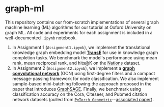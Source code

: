 # graph-ml

This repository contains our from-scratch implementations of several graph machine learning (ML) algorithms for our tutorial at Oxford University on graph ML. All code and experiments for each assignment is included in a well-documented `.ipynb` notebook.

1. In Assignment 1 (`Assignment1.ipynb`), we implement the translational knowledge graph embedding model [**TransE**](https://proceedings.neurips.cc/paper/2013/file/1cecc7a77928ca8133fa24680a88d2f9-Paper.pdf) for use in knowledge graph completion tasks. We benchmark the model's performance using mean rank, mean reciprocal rank, and hits@K on the [Nations](https://github.com/ZhenfengLei/KGDatasets/tree/master/Nations) dataset.
2. In Assignment 2 (`Assignment2.ipynb`), we implement a [**graph convolutional network**](https://arxiv.org/pdf/1609.02907.pdf) (GCN) using first-degree filters and a compact message-passing framework for node classification. We also implement sample-based mini-batching following the approach proposed in the paper that introduces [GraphSAGE](https://papers.nips.cc/paper/2017/file/5dd9db5e033da9c6fb5ba83c7a7ebea9-Paper.pdf). Finally, we benchmark using classification accuracy on the Cora, Citeseer, and Pubmed citation network datasets (pulled from [`PyTorch Geometric`](https://pytorch-geometric.readthedocs.io/en/latest/modules/datasets.html#torch_geometric.datasets.Planetoid)--[associated paper](https://arxiv.org/pdf/1603.08861.pdf)). 
